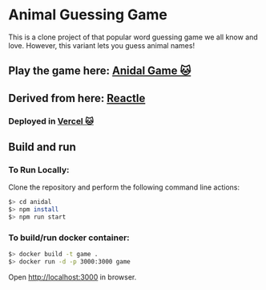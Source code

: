 # Animal Guessing Game

This is a clone project of that popular word guessing game we all know and love. However, this variant lets you guess animal names!

## Play the game here: [Anidal Game 🐱](https://anidal-abrar.web.app)

## Derived from here: [Reactle](https://reactle.vercel.app)

### Deployed in [Vercel 🐱](https://anidal.vercel.app)

## Build and run
### To Run Locally:
Clone the repository and perform the following command line actions:

```bash
$> cd anidal
$> npm install
$> npm run start
```

### To build/run docker container:

```bash
$> docker build -t game .
$> docker run -d -p 3000:3000 game
```

Open [http://localhost:3000](http://localhost:3000) in browser.
